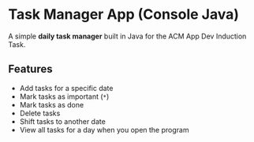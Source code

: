 # Task Manager App (Console Java)

A simple **daily task manager** built in Java for the ACM App Dev Induction Task.

## Features
- Add tasks for a specific date
- Mark tasks as important (`*`)
- Mark tasks as done
- Delete tasks
- Shift tasks to another date
- View all tasks for a day when you open the program
